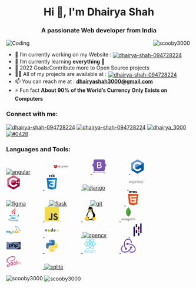 <h1 align="center">Hi 👋, I'm Dhairya Shah</h1>
<h3 align="center">A passionate Web developer from India</h3>
<img align="left" alt="Coding" width="400" src="https://c.tenor.com/WthWmIXI24cAAAAd/work-working.gif">
<p align="left"> <img src="https://komarev.com/ghpvc/?username=scooby3000&label=Profile%20views&color=0e75b6&style=flat" alt="scooby3000" /> </p>

- 🔭 I’m currently working on my Website : [<img align="center" src="https://www.svgrepo.com/show/35727/website.svg" alt="dhairya-shah-094728224" height="25" width="25" />](https://scooby3000.github.io/Portfolio/)
- 🌱 I’m currently learning **everything 🤣**
- 🥅 2022 Goals:Contribute more to Open Source projects
- 👨‍💻 All of my projects are available at : [<img align="center" src="https://www.svgrepo.com/show/331724/github-code-source.svg" alt="dhairya-shah-094728224" height="25" width="25" />](https://github.com/Scooby3000?tab=repositories)
- 📫 You can reach me at : **dhairyashah3000@gmail.com**
- ⚡ Fun fact **About 90% of the World’s Currency Only Exists on Computers**

<h3 align="left">Connect with me:</h3>
<p align="left">
<a href="https://scooby3000.github.io/Portfolio/" target="blank"><img align="center" src="https://www.svgrepo.com/show/35727/website.svg" alt="dhairya-shah-094728224" height="35" width="40" /></a>
<a href="https://linkedin.com/in/dhairya-shah-094728224" target="blank"><img align="center" src="https://raw.githubusercontent.com/rahuldkjain/github-profile-readme-generator/master/src/images/icons/Social/linked-in-alt.svg" alt="dhairya-shah-094728224" height="30" width="40" /></a>
<a href="https://instagram.com/dhairya_3000" target="blank"><img align="center" src="https://raw.githubusercontent.com/rahuldkjain/github-profile-readme-generator/master/src/images/icons/Social/instagram.svg" alt="dhairya_3000" height="30" width="40" /></a>
<a href="https://discord.gg/#0428" target="blank"><img align="center" src="https://raw.githubusercontent.com/rahuldkjain/github-profile-readme-generator/master/src/images/icons/Social/discord.svg" alt="#0428" height="30" width="40" /></a>
</p>


<h3 align="left">Languages and Tools:</h3>
<p align="left"> 
<a href="https://angular.io" target="_blank" rel="noreferrer"> <img src="https://angular.io/assets/images/logos/angular/angular.svg" alt="angular" width="40" height="40"style="padding-right:60px;"/> </a> 
<a href="https://angular.io" target="_blank" rel="noreferrer"> <img src="https://raw.githubusercontent.com/devicons/devicon/master/icons/angularjs/angularjs-original-wordmark.svg" alt="angularjs" width="40" height="40" style="padding-right:60px;"/> </a> 
<a href="https://getbootstrap.com" target="_blank" rel="noreferrer"> <img src="https://raw.githubusercontent.com/devicons/devicon/master/icons/bootstrap/bootstrap-plain-wordmark.svg" alt="bootstrap" width="40" height="40"style="padding-right:60px;"/> </a> 
<a href="https://www.cprogramming.com/" target="_blank" rel="noreferrer"> <img src="https://raw.githubusercontent.com/devicons/devicon/master/icons/c/c-original.svg" alt="c" width="40" height="40"style="padding-right:60px;"/> </a> 
<a href="https://www.w3schools.com/cpp/" target="_blank" rel="noreferrer"> <img src="https://raw.githubusercontent.com/devicons/devicon/master/icons/cplusplus/cplusplus-original.svg" alt="cplusplus" width="40" height="40" style="padding-right:60px;"/> </a> 
<a href="https://www.w3schools.com/css/" target="_blank" rel="noreferrer"> <img src="https://raw.githubusercontent.com/devicons/devicon/master/icons/css3/css3-original-wordmark.svg" alt="css3" width="40" height="40"style="padding-right:60px;" /> </a> 
<a href="https://www.djangoproject.com/" target="_blank" rel="noreferrer"> <img src="https://www.svgrepo.com/show/373554/django.svg" alt="django" width="40" height="40" style="padding-right:60px;"/> </a> 
<a href="https://expressjs.com" target="_blank" rel="noreferrer"> <img src="https://raw.githubusercontent.com/devicons/devicon/master/icons/express/express-original-wordmark.svg" alt="express" width="40" height="40" style="padding-right:60px;"/> </a> 
<a href="https://www.figma.com/" target="_blank" rel="noreferrer"> <img src="https://www.vectorlogo.zone/logos/figma/figma-icon.svg" alt="figma" width="40" height="40" style="padding-right:60px;"/> </a> 
<a href="https://flask.palletsprojects.com/" target="_blank" rel="noreferrer"> <img src="https://www.vectorlogo.zone/logos/pocoo_flask/pocoo_flask-icon.svg" alt="flask" width="40" height="40"style="padding-right:60px;" /> </a> 
<a href="https://git-scm.com/" target="_blank" rel="noreferrer"> <img src="https://www.vectorlogo.zone/logos/git-scm/git-scm-icon.svg" alt="git" width="40" height="40"style="padding-right:60px;" /> </a> 
<a href="https://www.w3.org/html/" target="_blank" rel="noreferrer"> <img src="https://raw.githubusercontent.com/devicons/devicon/master/icons/html5/html5-original-wordmark.svg" alt="html5" width="40" height="40"style="padding-right:60px;" /> </a> 
<a href="https://www.java.com" target="_blank" rel="noreferrer"> <img src="https://raw.githubusercontent.com/devicons/devicon/master/icons/java/java-original.svg" alt="java" width="40" height="40" style="padding-right:60px;"/> </a> 
<a href="https://developer.mozilla.org/en-US/docs/Web/JavaScript" target="_blank" rel="noreferrer"> <img src="https://raw.githubusercontent.com/devicons/devicon/master/icons/javascript/javascript-original.svg" alt="javascript" width="40" height="40"style="padding-right:60px;" /> </a> 
<a href="https://www.linux.org/" target="_blank" rel="noreferrer"> <img src="https://raw.githubusercontent.com/devicons/devicon/master/icons/linux/linux-original.svg" alt="linux" width="40" height="40" style="padding-right:60px;"/> </a> 
<a href="https://www.mongodb.com/" target="_blank" rel="noreferrer"> <img src="https://raw.githubusercontent.com/devicons/devicon/master/icons/mongodb/mongodb-original-wordmark.svg" alt="mongodb" width="40" height="40" style="padding-right:60px;"/> </a> 
<a href="https://www.mysql.com/" target="_blank" rel="noreferrer"> <img src="https://raw.githubusercontent.com/devicons/devicon/master/icons/mysql/mysql-original-wordmark.svg" alt="mysql" width="40" height="40"style="padding-right:60px;"/> </a> 
<a href="https://nodejs.org" target="_blank" rel="noreferrer"> <img src="https://raw.githubusercontent.com/devicons/devicon/master/icons/nodejs/nodejs-original-wordmark.svg" alt="nodejs" width="40" height="40" style="padding-right:60px;"/> </a> 
<a href="https://opencv.org/" target="_blank" rel="noreferrer"> <img src="https://www.vectorlogo.zone/logos/opencv/opencv-icon.svg" alt="opencv" width="40" height="40" style="padding-right:60px;"/> </a> 
<a href="https://pandas.pydata.org/" target="_blank" rel="noreferrer"> <img src="https://raw.githubusercontent.com/devicons/devicon/2ae2a900d2f041da66e950e4d48052658d850630/icons/pandas/pandas-original.svg" alt="pandas" width="40" height="40" style="padding-right:60px;"/> </a> <a href="https://www.php.net" target="_blank" rel="noreferrer"> <img src="https://raw.githubusercontent.com/devicons/devicon/master/icons/php/php-original.svg" alt="php" width="40" height="40"style="padding-right:60px;" /> </a> 
<a href="https://www.python.org" target="_blank" rel="noreferrer"> <img src="https://raw.githubusercontent.com/devicons/devicon/master/icons/python/python-original.svg" alt="python" width="40" height="40"style="padding-right:60px;" /> </a> 
<a href="https://reactjs.org/" target="_blank" rel="noreferrer"> <img src="https://raw.githubusercontent.com/devicons/devicon/master/icons/react/react-original-wordmark.svg" alt="react" width="40" height="40"style="padding-right:60px;"/> </a> 
<a href="https://redux.js.org" target="_blank" rel="noreferrer"> <img src="https://raw.githubusercontent.com/devicons/devicon/master/icons/redux/redux-original.svg" alt="redux" width="40" height="40"style="padding-right:60px;"/> </a> 
<a href="https://sass-lang.com" target="_blank" rel="noreferrer"> <img src="https://raw.githubusercontent.com/devicons/devicon/master/icons/sass/sass-original.svg" alt="sass" width="40" height="40"style="padding-right:60px;"/> </a> 
<a href="https://www.sqlite.org/" target="_blank" rel="noreferrer"> <img src="https://www.vectorlogo.zone/logos/sqlite/sqlite-icon.svg" alt="sqlite" width="40" height="40" style="padding-right:60px;"/> </a> </p>

<p><img align="left" src="https://github-readme-stats.vercel.app/api/top-langs/?username=Scooby3000&langs_count=8&layout=compact&theme=radical" alt="scooby3000" height="200" style="padding-bottom:10px;"/></p>

<p>&nbsp;<img align="center" src="https://github-readme-stats.vercel.app/api?username=Scooby3000&show_icons=true&count_private=true&theme=radical&hide=prs,issues" alt="scooby3000" /></p>














<!-- <p align="left"> <a href="https://github.com/ryo-ma/github-profile-trophy"><img src="https://github-profile-trophy.vercel.app/?username=scooby3000" alt="scooby3000" /></a> </p> -->
<!-- <p><img align="center" src="https://github-readme-streak-stats.herokuapp.com/?user=scooby3000&" alt="scooby3000" /></p> -->


<!-- - 👯 I’m looking to collaborate on **e** -->  
<!-- - 🤝 I’m looking for help with **w** -->
<!-- - 💬 Ask me about **w** -->
<!-- - 📝 I regularly write articles on [](ww) -->
<!-- - 📝 I regularly write articles on [](ww) -->








